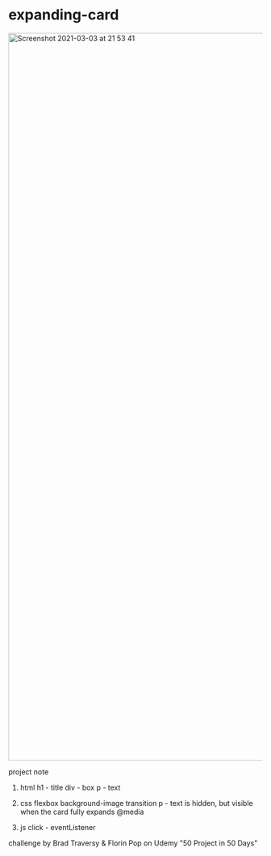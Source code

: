 # expanding-card

<img width="1440" alt="Screenshot 2021-03-03 at 21 53 41" src="https://user-images.githubusercontent.com/71224770/109877498-fe508700-7c6a-11eb-9b1f-cecba2b54841.png">


project note

1. html
h1 - title
div - box
p - text

2. css
flexbox
background-image
transition
p - text is hidden, but visible when the card fully expands
@media

3. js
click - eventListener

challenge by Brad Traversy & Florin Pop on Udemy "50 Project in 50 Days"
